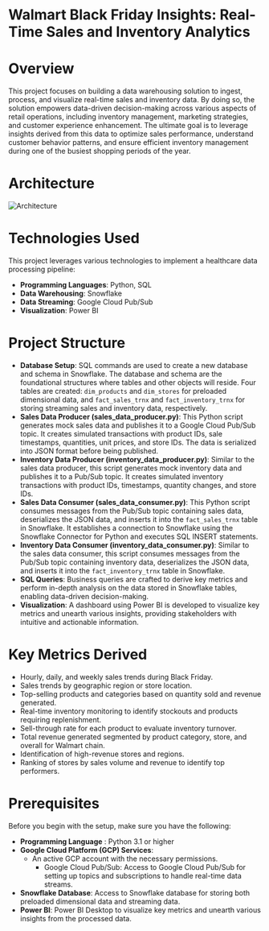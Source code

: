 # Walmart Black Friday Insights: Real-Time Sales and Inventory Analytics

# Overview
This project focuses on building a data warehousing solution to ingest, process, and visualize real-time sales and inventory data. By doing so, the solution empowers data-driven decision-making across various aspects of retail operations, including inventory management, marketing strategies, and customer experience enhancement. The ultimate goal is to leverage insights derived from this data to optimize sales performance, understand customer behavior patterns, and ensure efficient inventory management during one of the busiest shopping periods of the year.

# Architecture
![Architecture](https://github.com/MrSachinGoyal/RealTime-Walmart-BlackFriday-Sale-Analytics/raw/master/architecture.png)

# Technologies Used
This project leverages various technologies to implement a healthcare data processing pipeline:

- **Programming Languages**: Python, SQL
- **Data Warehousing**: Snowflake
- **Data Streaming**: Google Cloud Pub/Sub
- **Visualization**: Power BI

# Project Structure
- **Database Setup**: SQL commands are used to create a new database and schema in Snowflake. The database and schema are the foundational structures where tables and other objects will reside. Four tables are created: `dim_products` and `dim_stores` for preloaded dimensional data, and `fact_sales_trnx` and `fact_inventory_trnx` for storing streaming sales and inventory data, respectively.
- **Sales Data Producer (sales_data_producer.py)**: This Python script generates mock sales data and publishes it to a Google Cloud Pub/Sub topic. It creates simulated transactions with product IDs, sale timestamps, quantities, unit prices, and store IDs. The data is serialized into JSON format before being published.
 - **Inventory Data Producer (inventory_data_producer.py)**: Similar to the sales data producer, this script generates mock inventory data and publishes it to a Pub/Sub topic. It creates simulated inventory transactions with product IDs, timestamps, quantity changes, and store IDs.
- **Sales Data Consumer (sales_data_consumer.py)**: This Python script consumes messages from the Pub/Sub topic containing sales data, deserializes the JSON data, and inserts it into the `fact_sales_trnx` table in Snowflake. It establishes a connection to Snowflake using the Snowflake Connector for Python and executes SQL INSERT statements.
- **Inventory Data Consumer (inventory_data_consumer.py)**: Similar to the sales data consumer, this script consumes messages from the Pub/Sub topic containing inventory data, deserializes the JSON data, and inserts it into the `fact_inventory_trnx` table in Snowflake.
- **SQL Queries**: Business queries are crafted to derive key metrics and perform in-depth analysis on the data stored in Snowflake tables, enabling data-driven decision-making.
- **Visualization**: A dashboard using Power BI is developed to visualize key metrics and unearth various insights, providing stakeholders with intuitive and actionable information.

# Key Metrics Derived
- Hourly, daily, and weekly sales trends during Black Friday.
- Sales trends by geographic region or store location.
- Top-selling products and categories based on quantity sold and revenue generated.
- Real-time inventory monitoring to identify stockouts and products requiring replenishment.
- Sell-through rate for each product to evaluate inventory turnover.
- Total revenue generated segmented by product category, store, and overall for Walmart chain.
- Identification of high-revenue stores and regions.
- Ranking of stores by sales volume and revenue to identify top performers.

# Prerequisites
Before you begin with the setup, make sure you have the following:

- **Programming Language** : Python 3.1 or higher
- **Google Cloud Platform (GCP) Services**:
  - An active GCP account with the necessary permissions.
     - Google Cloud Pub/Sub: Access to Google Cloud Pub/Sub for setting up topics and subscriptions to handle real-time data streams.
- **Snowflake Database**: Access to Snowflake database for storing both preloaded dimensional data and streaming data.
- **Power BI**: Power BI Desktop to visualize key metrics and unearth various insights from the processed data.
